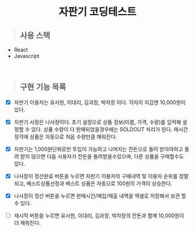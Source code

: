 <h1 align="center">자판기 코딩테스트</h1>

> ## 사용 스택

- React
- Javascript

<br>

> ## 구현 기능 목록

- [x] 자판기 이용자는 유사원, 이대리, 김과장, 박차장 이다. 각자의 지갑엔 10,000원이 있다.

- [x] 자판기 사장은 나사장이다. 초기 설정으로 상품 정보(이름, 가격, 수량)를 입력해 설정할 수 있다. 상품 수량이 다 판매되었을경우에는 SOLDOUT 처리가 된다. 매시간 정각에 상품은 자동으로 처음 수량만큼 채워진다.

- [x] 자판기는 1,000원단위로만 투입이 가능하고 나머지는 잔돈으로 돌려 받아야하고 돌려 받지 않으면 다음 사용자가 잔돈을 돌려받을수있으며, 다른 상품을 구매할수도 있다.

- [x] 나사장이 정산완료 버튼을 누르면 자판기 이용자의 구매내역 및 이용자 순위를 정렬 되고, 베스트상품선정과 베스트 상품은 자동으로 100원의 가격이 상승한다.

- [x] 나사장이 정산 버튼을 누르면 판매시간/매입/매출 내역을 엑셀로 저장해서 보관 할수 있다.

- [ ] 재시작 버튼을 누르면 유사원, 이대리, 김과장, 박차장의 잔돈과 함께 10,000원이 더 채워진다.
